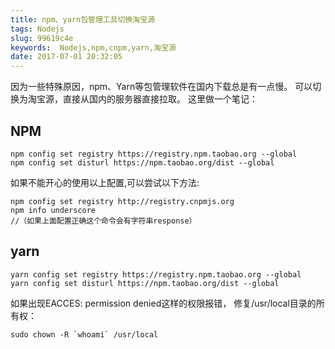 ```yaml
---
title: npm、yarn包管理工具切换淘宝源
tags: Nodejs
slug: 99619c4e
keywords:  Nodejs,npm,cnpm,yarn,淘宝源
date: 2017-07-01 20:32:05
---
```

因为一些特殊原因，npm、Yarn等包管理软件在国内下载总是有一点慢。
可以切换为淘宝源，直接从国内的服务器直接拉取。
这里做一个笔记：

## NPM
```
npm config set registry https://registry.npm.taobao.org --global
npm config set disturl https://npm.taobao.org/dist --global
```
如果不能开心的使用以上配置,可以尝试以下方法:
```
npm config set registry http://registry.cnpmjs.org
npm info underscore 
//（如果上面配置正确这个命令会有字符串response）
```

## yarn
```
yarn config set registry https://registry.npm.taobao.org --global
yarn config set disturl https://npm.taobao.org/dist --global
```

如果出现EACCES: permission denied这样的权限报错，
修复/usr/local目录的所有权：

```
sudo chown -R `whoami` /usr/local
```
